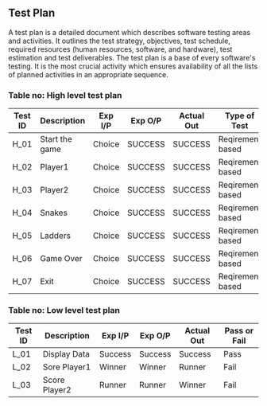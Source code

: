  Test Plan
-------------------------------------------------------------------------------------

A test plan is a detailed document which describes software testing areas and activities. It outlines the test strategy, objectives, test schedule, required resources (human resources, software, and hardware), test estimation and test deliverables.
The test plan is a base of every software's testing. 
It is the most crucial activity which ensures availability of all the lists of planned activities in an appropriate sequence.


### Table no: High level test plan
| Test ID |           Description       |      Exp I/P    |    Exp O/P   |   Actual Out  | Type of Test      |
| --------| --------------------------  | --------------- | ------------ | ------------- | --------------    |
|  H_01   | Start the game              | Choice          |  SUCCESS     |  SUCCESS      | Reqirement based  |
|  H_02   |    Player1                  | Choice          |  SUCCESS     |  SUCCESS      | Reqirement based  |
|  H_03   |    Player2                  | Choice          |  SUCCESS     |  SUCCESS      | Reqirement based  |
|  H_04   |    Snakes                   | Choice          |  SUCCESS     |  SUCCESS      | Reqirement based  |
|  H_05  |    Ladders                   | Choice          |  SUCCESS     |  SUCCESS      | Reqirement based  |
|  H_06  |    Game Over                 | Choice          |  SUCCESS     |  SUCCESS      | Reqirement based  |
|  H_07   |    Exit                     | Choice          |  SUCCESS     |  SUCCESS      | Reqirement based  |

### Table no: Low level test plan
| Test ID |           Description       |      Exp I/P    |    Exp O/P   |   Actual Out  |  Pass or Fail  |
| --------| --------------------------- | --------------- | ------------ | ------------- | -------------- |
|  L_01   |  Display Data               |   Success       | Success      |  Success      |  Pass          |
|  L_02   |  Sore Player1               |   Winner        |  Winner      |  Runner       |  Fail          |
|  L_03   |  Score Player2              |   Runner        |  Runner      |  Winner       |  Fail          |
